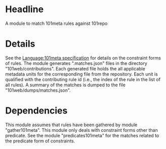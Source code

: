 # Headline

A module to match 101meta rules against 101repo

# Details

See the [Language:101meta specification](http://101companies.org/index.php/Language:101meta) for details on the constraint forms of rules.  The module generates ".matches.json" files in the directory "101web/contributions". Each generated file holds the all applicable metadata units for the corresponding file from the repository. Each unit is qualified with the contributing rule id (i.e., the index of the rule in the list of all rules). A summary of the matches is dumped to the file "101web/dumps/matches.json".

# Dependencies

This module assumes that rules have been gathered by module "gather101meta". This module only deals with constraint forms other than predicate. See the module "predicates101meta" for the matches related to the predicate form of constraints.

